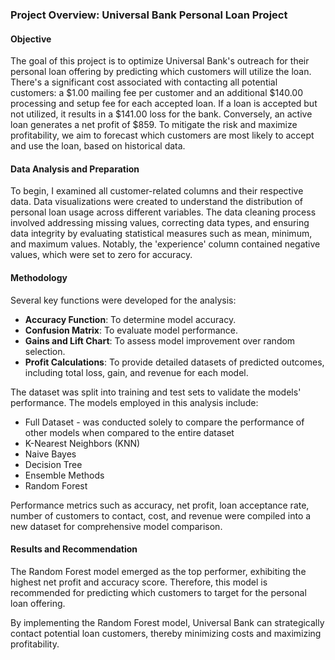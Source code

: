 ### Project Overview: Universal Bank Personal Loan Project

#### Objective
The goal of this project is to optimize Universal Bank's outreach for their personal loan offering by predicting which customers will utilize the loan. There's a significant cost associated with contacting all potential customers: a $1.00 mailing fee per customer and an additional $140.00 processing and setup fee for each accepted loan. If a loan is accepted but not utilized, it results in a $141.00 loss for the bank. Conversely, an active loan generates a net profit of $859. To mitigate the risk and maximize profitability, we aim to forecast which customers are most likely to accept and use the loan, based on historical data.

#### Data Analysis and Preparation
To begin, I examined all customer-related columns and their respective data. Data visualizations were created to understand the distribution of personal loan usage across different variables. The data cleaning process involved addressing missing values, correcting data types, and ensuring data integrity by evaluating statistical measures such as mean, minimum, and maximum values. Notably, the 'experience' column contained negative values, which were set to zero for accuracy.

#### Methodology
Several key functions were developed for the analysis:
- **Accuracy Function**: To determine model accuracy.
- **Confusion Matrix**: To evaluate model performance.
- **Gains and Lift Chart**: To assess model improvement over random selection.
- **Profit Calculations**: To provide detailed datasets of predicted outcomes, including total loss, gain, and revenue for each model.

The dataset was split into training and test sets to validate the models' performance. The models employed in this analysis include:
- Full Dataset - was conducted solely to compare the performance of other models when compared to the entire dataset
- K-Nearest Neighbors (KNN)
- Naive Bayes
- Decision Tree
- Ensemble Methods
- Random Forest

Performance metrics such as accuracy, net profit, loan acceptance rate, number of customers to contact, cost, and revenue were compiled into a new dataset for comprehensive model comparison.

#### Results and Recommendation
The Random Forest model emerged as the top performer, exhibiting the highest net profit and accuracy score. Therefore, this model is recommended for predicting which customers to target for the personal loan offering.

By implementing the Random Forest model, Universal Bank can strategically contact potential loan customers, thereby minimizing costs and maximizing profitability.
